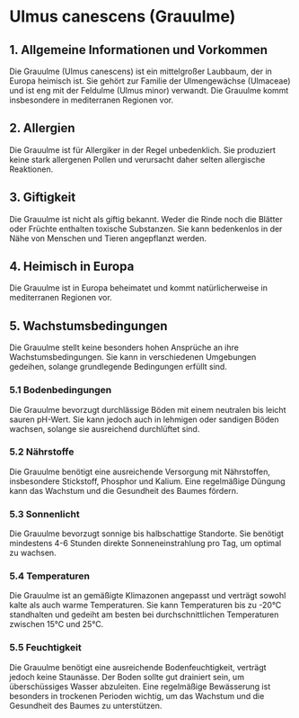 # Ulmus canescens (Grauulme)

## 1. Allgemeine Informationen und Vorkommen
Die Grauulme (Ulmus canescens) ist ein mittelgroßer Laubbaum, der in Europa heimisch ist. Sie gehört zur Familie der Ulmengewächse (Ulmaceae) und ist eng mit der Feldulme (Ulmus minor) verwandt. Die Grauulme kommt insbesondere in mediterranen Regionen vor.

## 2. Allergien
Die Grauulme ist für Allergiker in der Regel unbedenklich. Sie produziert keine stark allergenen Pollen und verursacht daher selten allergische Reaktionen.

## 3. Giftigkeit
Die Grauulme ist nicht als giftig bekannt. Weder die Rinde noch die Blätter oder Früchte enthalten toxische Substanzen. Sie kann bedenkenlos in der Nähe von Menschen und Tieren angepflanzt werden.

## 4. Heimisch in Europa
Die Grauulme ist in Europa beheimatet und kommt natürlicherweise in mediterranen Regionen vor.

## 5. Wachstumsbedingungen
Die Grauulme stellt keine besonders hohen Ansprüche an ihre Wachstumsbedingungen. Sie kann in verschiedenen Umgebungen gedeihen, solange grundlegende Bedingungen erfüllt sind.

### 5.1 Bodenbedingungen
Die Grauulme bevorzugt durchlässige Böden mit einem neutralen bis leicht sauren pH-Wert. Sie kann jedoch auch in lehmigen oder sandigen Böden wachsen, solange sie ausreichend durchlüftet sind.

### 5.2 Nährstoffe
Die Grauulme benötigt eine ausreichende Versorgung mit Nährstoffen, insbesondere Stickstoff, Phosphor und Kalium. Eine regelmäßige Düngung kann das Wachstum und die Gesundheit des Baumes fördern.

### 5.3 Sonnenlicht
Die Grauulme bevorzugt sonnige bis halbschattige Standorte. Sie benötigt mindestens 4-6 Stunden direkte Sonneneinstrahlung pro Tag, um optimal zu wachsen.

### 5.4 Temperaturen
Die Grauulme ist an gemäßigte Klimazonen angepasst und verträgt sowohl kalte als auch warme Temperaturen. Sie kann Temperaturen bis zu -20°C standhalten und gedeiht am besten bei durchschnittlichen Temperaturen zwischen 15°C und 25°C.

### 5.5 Feuchtigkeit
Die Grauulme benötigt eine ausreichende Bodenfeuchtigkeit, verträgt jedoch keine Staunässe. Der Boden sollte gut drainiert sein, um überschüssiges Wasser abzuleiten. Eine regelmäßige Bewässerung ist besonders in trockenen Perioden wichtig, um das Wachstum und die Gesundheit des Baumes zu unterstützen.
